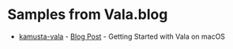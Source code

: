 # Samples from Vala.blog

 - [kamusta-vala](kamusta-vala) - [Blog Post]() - Getting Started with Vala on macOS

